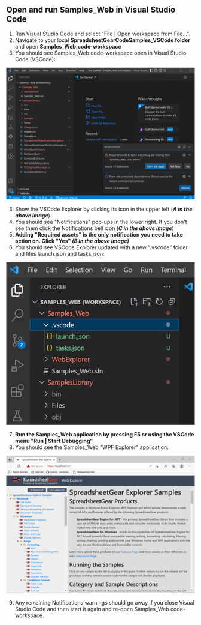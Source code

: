 ## Open and run Samples_Web in Visual Studio Code
1. Run Visual Studio Code and select "File | Open workspace from File...".
2. Navigate to your local **SpreadsheetGearCodeSamples_VSCode folder** and open **Samples_Web.code-workspace**
3. You should see Samples_Web.code-workspace open in Visual Studio Code (VSCode):

![Image](WebCodeSamplesFirstOpen.jpg)

3. Show the VSCode Explorer by clicking its icon in the upper left (***A in the above image***)
4. You should see "Notifications" pop-ups in the lower right. If you don't see them click the Notifications bell icon (***C in the above image***)
5. **Adding "Required assets" is the only notification you need to take action on. Click "Yes" *(B in the above image)***
6. You should see VSCode Explorer updated with a new ".vscode" folder and files launch.json and tasks.json:
 
![Image](WebCodeExplorerUpdated.jpg)

7. **Run the Samples_Web application by pressing F5 or using the VSCode menu "Run | Start Debugging"**
8. You should see the Samples_Web "WPF Explorer" application:

![Image](WebCodeSamplesExplorer.jpg)

9. Any remaining Notifications warnings should go away if you close Visual Studio Code and then start it again and re-open Samples_Web.code-workspace.



